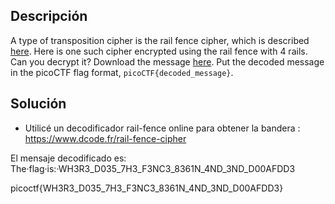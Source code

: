 ## Descripción
A type of transposition cipher is the rail fence cipher, which is described [here](https://en.wikipedia.org/wiki/Rail_fence_cipher). Here is one such cipher encrypted using the rail fence with 4 rails. Can you decrypt it? Download the message [here](https://artifacts.picoctf.net/c/274/message.txt). Put the decoded message in the picoCTF flag format, `picoCTF{decoded_message}`.

## Solución
- Utilicé un decodificador rail-fence online para obtener la bandera : https://www.dcode.fr/rail-fence-cipher

El mensaje decodificado es: The·flag·is:·WH3R3_D035_7H3_F3NC3_8361N_4ND_3ND_D00AFDD3


picoctf{WH3R3_D035_7H3_F3NC3_8361N_4ND_3ND_D00AFDD3}